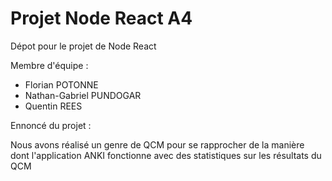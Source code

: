 # Projet Node React A4
Dépot pour le projet de Node React


Membre d'équipe :

  - Florian POTONNE
  - Nathan-Gabriel PUNDOGAR
  - Quentin REES

Ennoncé du projet :

Nous avons réalisé un genre de QCM pour se rapprocher de la manière dont l'application ANKI fonctionne avec des statistiques sur les résultats du QCM

